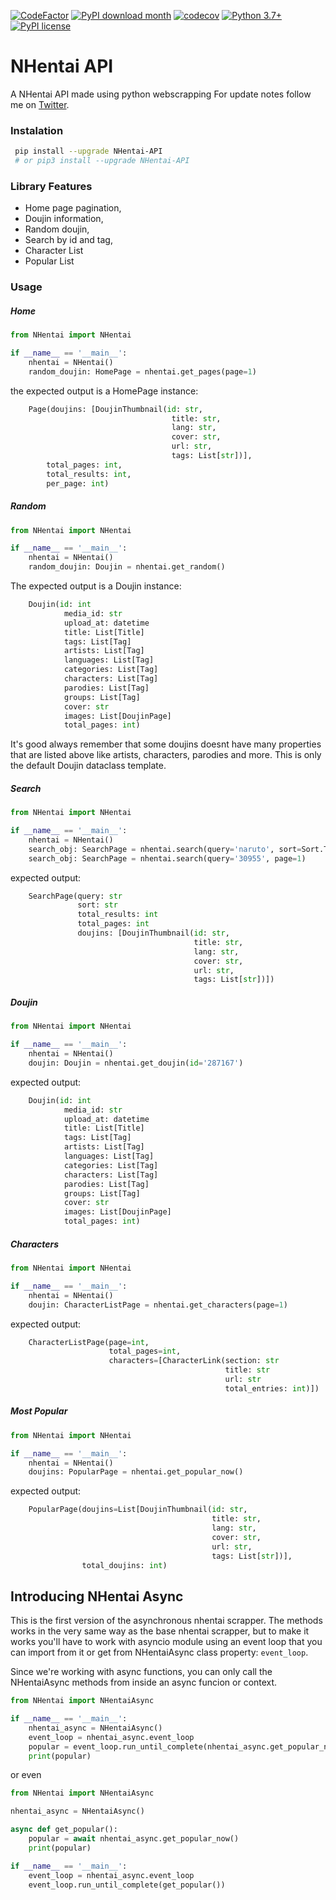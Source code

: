 [![CodeFactor](https://www.codefactor.io/repository/github/alexandresenpai/nhentai-api/badge)](https://www.codefactor.io/repository/github/alexandresenpai/nhentai-api)
[![PyPI download month](https://img.shields.io/pypi/dm/NHentai-API.svg)](https://pypi.python.org/pypi/NHentai-API/)
[![codecov](https://codecov.io/gh/AlexandreSenpai/NHentai-API/branch/master/graph/badge.svg?token=F3LP15DYMR)](https://codecov.io/gh/AlexandreSenpai/NHentai-API)
[![Python 3.7+](https://img.shields.io/badge/Python-3.7+-blue.svg)](https://www.python.org/downloads/release/python-370/)
[![PyPI license](https://img.shields.io/pypi/l/ansicolortags.svg)](https://pypi.python.org/pypi/ansicolortags/)

# NHentai API

A NHentai API made using python webscrapping
For update notes follow me on [Twitter](https://twitter.com/AlexandreSenpa1).

### Instalation

```bash
 pip install --upgrade NHentai-API
 # or pip3 install --upgrade NHentai-API
```

### Library Features

- Home page pagination,
- Doujin information,
- Random doujin,
- Search by id and tag,
- Character List
- Popular List

### Usage

##### Home

```python
from NHentai import NHentai

if __name__ == '__main__':
    nhentai = NHentai()
    random_doujin: HomePage = nhentai.get_pages(page=1)
```

the expected output is a HomePage instance:

```python
    Page(doujins: [DoujinThumbnail(id: str,
                                    title: str,
                                    lang: str,
                                    cover: str,
                                    url: str,
                                    tags: List[str])],
        total_pages: int,
        total_results: int,
        per_page: int)
```

##### Random

```python
from NHentai import NHentai

if __name__ == '__main__':
    nhentai = NHentai()
    random_doujin: Doujin = nhentai.get_random()
```

The expected output is a Doujin instance:

```python
    Doujin(id: int
            media_id: str
            upload_at: datetime
            title: List[Title]
            tags: List[Tag]
            artists: List[Tag]
            languages: List[Tag]
            categories: List[Tag]
            characters: List[Tag]
            parodies: List[Tag]
            groups: List[Tag]
            cover: str
            images: List[DoujinPage]
            total_pages: int)
```

It's good always remember that some doujins doesnt have many properties that are listed above like artists, characters, parodies and more. This is only the default Doujin dataclass template.

##### Search

```python
from NHentai import NHentai

if __name__ == '__main__':
    nhentai = NHentai()
    search_obj: SearchPage = nhentai.search(query='naruto', sort=Sort.TODAY, page=1)
    search_obj: SearchPage = nhentai.search(query='30955', page=1)
```

expected output:

```python
    SearchPage(query: str
               sort: str
               total_results: int
               total_pages: int
               doujins: [DoujinThumbnail(id: str,
                                         title: str,
                                         lang: str,
                                         cover: str,
                                         url: str,
                                         tags: List[str])])
```

##### Doujin

```python
from NHentai import NHentai

if __name__ == '__main__':
    nhentai = NHentai()
    doujin: Doujin = nhentai.get_doujin(id='287167')
```

expected output:

```python
    Doujin(id: int
            media_id: str
            upload_at: datetime
            title: List[Title]
            tags: List[Tag]
            artists: List[Tag]
            languages: List[Tag]
            categories: List[Tag]
            characters: List[Tag]
            parodies: List[Tag]
            groups: List[Tag]
            cover: str
            images: List[DoujinPage]
            total_pages: int)
```

##### Characters

```python
from NHentai import NHentai

if __name__ == '__main__':
    nhentai = NHentai()
    doujin: CharacterListPage = nhentai.get_characters(page=1)
```

expected output:

```python
    CharacterListPage(page=int,
                      total_pages=int,
                      characters=[CharacterLink(section: str
                                                title: str
                                                url: str
                                                total_entries: int)])
```

##### Most Popular

```python
from NHentai import NHentai

if __name__ == '__main__':
    nhentai = NHentai()
    doujins: PopularPage = nhentai.get_popular_now()
```

expected output:

```python
    PopularPage(doujins=List[DoujinThumbnail(id: str,
                                             title: str,
                                             lang: str,
                                             cover: str,
                                             url: str,
                                             tags: List[str])],
                total_doujins: int)
```

## Introducing NHentai Async

This is the first version of the asynchronous nhentai scrapper. The methods works in the very same way as the base nhentai scrapper, but to make it works you'll have to work with asyncio module using an event loop that you can import from it or get from NHentaiAsync class property: `event_loop`.

Since we're working with async functions, you can only call the NHentaiAsync methods from inside an async funcion or context.

```py
from NHentai import NHentaiAsync

if __name__ == '__main__':
    nhentai_async = NHentaiAsync()
    event_loop = nhentai_async.event_loop
    popular = event_loop.run_until_complete(nhentai_async.get_popular_now())
    print(popular)
```

or even

```python
from NHentai import NHentaiAsync

nhentai_async = NHentaiAsync()

async def get_popular():
    popular = await nhentai_async.get_popular_now()
    print(popular)

if __name__ == '__main__':
    event_loop = nhentai_async.event_loop
    event_loop.run_until_complete(get_popular())
```
